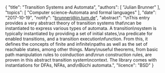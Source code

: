 {
    "title": "Transition Systems and Automata",
    "authors": [
        "Julian Brunner"
    ],
    "topics": [
        "Computer science-Automata and formal languages"
    ],
    "date": "2017-10-19",
    "notify": "brunnerj@in.tum.de",
    "abstract": "\nThis entry provides a very abstract theory of transition systems that\ncan be instantiated to express various types of automata. A transition\nsystem is typically instantiated by providing a set of initial states,\na predicate for enabled transitions, and a transition execution\nfunction. From this, it defines the concepts of finite and infinite\npaths as well as the set of reachable states, among other things. Many\nuseful theorems, from basic path manipulation rules to coinduction and\nrun construction rules, are proven in this abstract transition system\ncontext. The library comes with instantiations for DFAs, NFAs, and\nBüchi automata.",
    "licence": "BSD"
}
